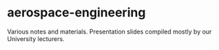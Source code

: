 # aerospace-engineering

Various notes and materials. Presentation slides compiled mostly by our University lecturers.

